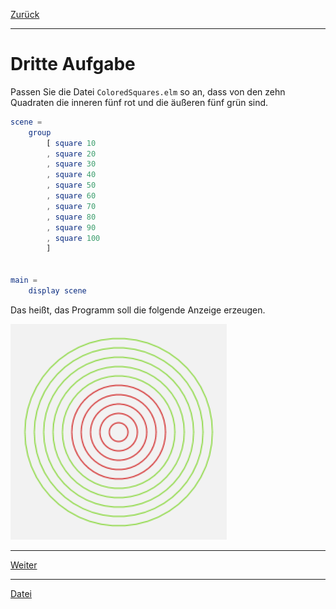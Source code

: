 [Zurück](Styles.md)

---

# Dritte Aufgabe

Passen Sie die Datei `ColoredSquares.elm` so an, dass von den zehn Quadraten die inneren fünf rot und die äußeren fünf grün sind.

```elm
scene =
    group
        [ square 10
        , square 20
        , square 30
        , square 40
        , square 50
        , square 60
        , square 70
        , square 80
        , square 90
        , square 100
        ]


main =
    display scene
```

Das heißt, das Programm soll die folgende Anzeige erzeugen.

![Farbige Quadrate](../images/Kreise.png)

---

[Weiter](Functions.md)

---

[Datei](https://raw.githubusercontent.com/jan-christiansen/Elm-Kurs/master/src/task03/ColoredSquares.elm)
